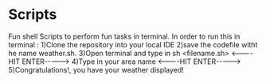 # Scripts
Fun shell Scripts to perform fun tasks in terminal.
 In order to run this in terminal :
 1)Clone the repository into your local IDE
 2)save the codefile witht he name weather.sh.
 3)Open terminal and type in sh <filename.sh> 
 <----HIT ENTER----->
 4)Type in your area name
 <----HIT ENTER----->
 5)Congratulations!, you have your weather displayed!
